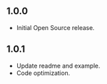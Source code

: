 ## 1.0.0

* Initial Open Source release.

## 1.0.1

* Update readme and example.
* Code optimization.